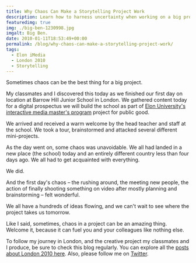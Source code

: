 ```yaml
---
title: Why Chaos Can Make a Storytelling Project Work
description: Learn how to harness uncertainty when working on a big project.
featuredimg: true
img: ./big-ben-1230998.jpg
imgalt: Big Ben.
date: 2010-01-11T18:53:49+00:00
permalink: /blog/why-chaos-can-make-a-storytelling-project-work/
tags:
  - Elon iMedia
  - London 2010
  - Storytelling
---
```


Sometimes chaos can be the best thing for a big project.

My classmates and I discovered this today as we finished our first day on location at Barrow Hill Junior School in London. We gathered content today for a digital prospectus we will build the school as part of [Elon University's interactive media master's program](http://www.elon.edu/e-web/academics/communications/interactive_media/) project for public good.

We arrived and received a warm welcome by the head teacher and staff at the school. We took a tour, brainstormed and attacked several different mini-projects.

As the day went on, some chaos was unavoidable. We all had landed in a new place (the school) today and an entirely different country less than four days ago. We all had to get acquainted with everything.

We did.

And the first day's chaos – the rushing around, the meeting new people, the action of finally shooting something on video after mostly planning and brainstorming – felt wonderful.

We all have a hundreds of ideas flowing, and we can't wait to see where the project takes us tomorrow.

Like I said, sometimes, chaos in a project can be an amazing thing. Welcome it, because it can fuel you and your colleagues like nothing else.

To follow my journey in London, and the creative project my classmates and I produce, be sure to check this blog regularly. You can explore all the [posts about London 2010 here](/tag/london-2010/). Also, please follow me on [Twitter](http://twitter.com/DavidAKennedy).
